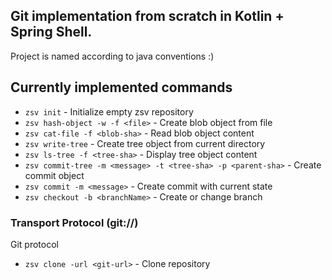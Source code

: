 ## Git implementation from scratch in Kotlin + Spring Shell.
Project is named according to java conventions :)

## Currently implemented commands

- `zsv init` - Initialize empty zsv repository
- `zsv hash-object -w -f <file>` - Create blob object from file
- `zsv cat-file -f <blob-sha>` - Read blob object content
- `zsv write-tree` - Create tree object from current directory
- `zsv ls-tree -f <tree-sha>` - Display tree object content
- `zsv commit-tree -m <message> -t <tree-sha> -p <parent-sha>` - Create commit object
- `zsv commit -m <message>` - Create commit with current state
- `zsv checkout -b <branchName>` - Create or change branch


### Transport Protocol (git://)
Git protocol
- `zsv clone -url <git-url>` - Clone repository
